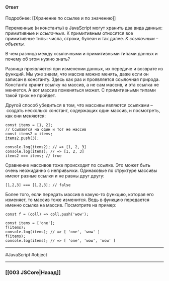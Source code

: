 #### Ответ

Подробнее: [[Хранение по ссылке и по значению]]

Переменные (и константы) в JavaScript могут хранить два вида данных: примитивные и *ссылочные*. 
К примитивным относятся все примитивные типы: числа, строки, булеан и так далее. 
*К ссылочным – объекты.*

В чем разница между ссылочными и примитивными типами данных и почему об этом нужно знать?

Разница проявляется при изменении данных, их передаче и возврате из функций. Мы уже знаем, что массив можно менять, даже если он записан в константу. Здесь как раз и проявляется ссылочная природа. Константа хранит ссылку на массив, а не сам массив, и эта ссылка не меняется. А вот массив поменяться может. С примитивными типами такой трюк не пройдет.

Другой способ убедиться в том, что массивы являются ссылками – создать несколько констант, содержащих один массив, и посмотреть, как они меняются:

```
const items = [1, 2];
// Ссылаются на один и тот же массив
const items2 = items;
items2.push(3);

console.log(items2); // => [1, 2, 3]
console.log(items); // => [1, 2, 3]
items2 === items; // true
```

Сравнение массивов тоже происходит по ссылке. Это может быть очень неожиданно с непривычки. Одинаковые по структуре массивы имеют разные ссылки и не равны друг другу:

```
[1,2,3] === [1,2,3]; // false
```

Более того, если передать массив в какую-то функцию, которая его изменяет, то массив тоже изменится. Ведь в функцию передается именно ссылка на массив. Посмотрите на пример:

```
const f = (coll) => coll.push('wow');

const items = ['one'];
f(items);
console.log(items); // => [ 'one', 'wow' ]
f(items);
console.log(items); // => [ 'one', 'wow', 'wow' ]
```

___
#JavaScript #object 

___

### [[003 JSCore|Назад]]